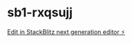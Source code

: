 # sb1-rxqsujj

[Edit in StackBlitz next generation editor ⚡️](https://stackblitz.com/~/github.com/fwrobens/sb1-rxqsujj)
